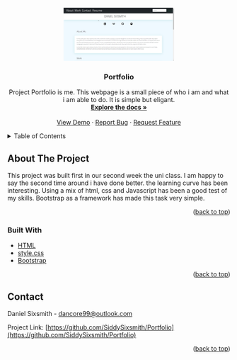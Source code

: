 <div id="top"></div>
<!-- PROJECT LOGO -->
<br />
<div align="center">
  <a href="https://github.com/SiddySixsmith/Portfolio">
    <img src="./assets/images/screenshot-home-page.png" alt="Logo" width="250" height="120">
  </a>

<h3 align="center">Portfolio</h3>

  <p align="center">
    Project Portfolio is me. This webpage is a small piece of who i am and what i am able to do. It is simple but eligant.
    <br />
    <a href="https://github.com/SiddySixsmith/Portfolio"><strong>Explore the docs »</strong></a>
    <br />
    <br />
    <a href="https://siddysixsmith.github.io/Portfolio/">View Demo</a>
    ·
    <a href="https://github.com/SiddySixsmith/Portfolio/issues">Report Bug</a>
    ·
    <a href="https://github.com/SiddySixsmith/Portfolio/issues">Request Feature</a>
  </p>
</div>



<!-- TABLE OF CONTENTS -->
<details>
  <summary>Table of Contents</summary>
  <ol>
    <li>
      <a href="#about-the-project">About The Project</a>
      <ul>
        <li><a href="#built-with">Built With</a></li>
      </ul>
    </li>
    <li><a href="#contact">Contact</a></li>
  </ol>
</details>



<!-- ABOUT THE PROJECT -->
## About The Project

This project was built first in our second week the uni class. I am happy to say the second time around i have done better. the learning curve has been interesting. Using a mix of html, css and Javascript has been a good test of my skills. Bootstrap as a framework has made this task very simple.



<p align="right">(<a href="#top">back to top</a>)</p>



### Built With

* [HTML](https://html.org/)
* [style.css](https://style.org/)
* [Bootstrap](https://getbootstrap.com)

<p align="right">(<a href="#top">back to top</a>)</p>

<!-- CONTACT -->
## Contact

Daniel Sixsmith - dancore99@outlook.com

Project Link: [https://github.com/SiddySixsmith/Portfolio](https://github.com/SiddySixsmith/Portfolio)

<p align="right">(<a href="#top">back to top</a>)</p>

<!-- MARKDOWN LINKS & IMAGES -->
<!-- https://www.markdownguide.org/basic-syntax/#reference-style-links -->
[contributors-shield]: https://img.shields.io/github/contributors/github_username/repo_name.svg?style=for-the-badge
[contributors-url]: https://github.com/github_username/repo_name/graphs/contributors
[forks-shield]: https://img.shields.io/github/forks/github_username/repo_name.svg?style=for-the-badge
[forks-url]: https://github.com/github_username/repo_name/network/members
[stars-shield]: https://img.shields.io/github/stars/github_username/repo_name.svg?style=for-the-badge
[stars-url]: https://github.com/github_username/repo_name/stargazers
[issues-shield]: https://img.shields.io/github/issues/github_username/repo_name.svg?style=for-the-badge
[issues-url]: https://github.com/github_username/repo_name/issues
[license-shield]: https://img.shields.io/github/license/github_username/repo_name.svg?style=for-the-badge
[license-url]: https://github.com/github_username/repo_name/blob/master/LICENSE.txt
[linkedin-shield]: https://img.shields.io/badge/-LinkedIn-black.svg?style=for-the-badge&logo=linkedin&colorB=555
[linkedin-url]: https://linkedin.com/in/linkedin_username
[product-screenshot]: images/screenshot.png
